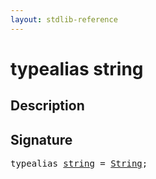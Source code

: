 ```yaml
---
layout: stdlib-reference
---
```


# typealias string

## Description



## Signature

<pre>
<span class='code_keyword'>typealias</span> <a href="string.html" class="code_type">string</a> = <a href="../types/string-0/index.html" class="code_type">String</a>;
</pre>

